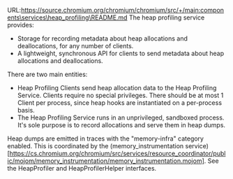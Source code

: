 URL:https://source.chromium.org/chromium/chromium/src/+/main:components\services\heap_profiling\README.md
The heap profiling service provides:
  * Storage for recording metadata about heap allocations and deallocations,
  for any number of clients.
  * A lightweight, synchronous API for clients to send metadata about heap
  allocations and deallocations.

There are two main entities:
  * Heap Profiling Clients send heap allocation data to the Heap Profiling
    Service. Clients require no special privileges. There should be at most 1
    Client per process, since heap hooks are instantiated on a per-process
    basis.
  * The Heap Profiling Service runs in an unprivileged, sandboxed process. It's
    sole purpose is to record allocations and serve them in heap dumps.

Heap dumps are emitted in traces with the "memory-infra" category enabled. This
is coordinated by the (memory_instrumentation
service)[https://cs.chromium.org/chromium/src/services/resource_coordinator/public/mojom/memory_instrumentation/memory_instrumentation.mojom].
See the HeapProfiler and HeapProfilerHelper interfaces.
